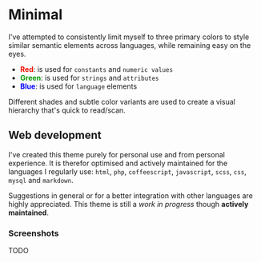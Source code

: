 # Minimal

I've attempted to consistently limit myself to three primary colors to style similar semantic elements across languages, while remaining easy on the eyes.

- <span style='color:#e10'>**Red**</span>: is used for `constants` and `numeric values`
- <span style='color:#090'>**Green**</span>: is used for `strings` and `attributes`
- <span style='color:#00f'>**Blue**</span>: is used for `language` elements

Different shades and subtle color variants are used to create a visual hierarchy that's quick to read/scan.

## Web development

I've created this theme purely for personal use and from personal experience. It is therefor optimised and actively maintained for the languages I regularly use: `html`, `php`, `coffeescript`, `javascript`, `scss`, `css`, `mysql` and `markdown`.

Suggestions in general or for a better integration with other languages are highly appreciated. This theme is still a _work in progress_ though **actively maintained**.


### Screenshots

TODO
